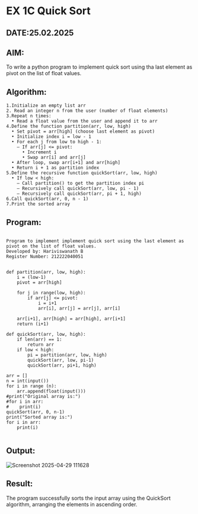# EX 1C Quick Sort
## DATE:25.02.2025
## AIM:
To write a python program to implement quick sort using tha last element as pivot on the list of float values.

## Algorithm:
```
1.Initialize an empty list arr
2. Read an integer n from the user (number of float elements)
3.Repeat n times:
  • Read a float value from the user and append it to arr
4.Define the function partition(arr, low, high)
  • Set pivot = arr[high] (choose last element as pivot)
  • Initialize index i = low - 1
  • For each j from low to high - 1:
    – If arr[j] <= pivot:
      • Increment i
      • Swap arr[i] and arr[j]
  • After loop, swap arr[i+1] and arr[high]
  • Return i + 1 as partition index
5.Define the recursive function quickSort(arr, low, high)
  • If low < high:
    – Call partition() to get the partition index pi
    – Recursively call quickSort(arr, low, pi - 1)
    – Recursively call quickSort(arr, pi + 1, high)
6.Call quickSort(arr, 0, n - 1)
7.Print the sorted array 
```

## Program:
```

Program to implement implement quick sort using the last element as pivot on the list of float values.
Developed by: Hariviswanath B
Register Number: 212222040051


def partition(arr, low, high):
    i = (low-1)
    pivot = arr[high]

    for j in range(low, high):
        if arr[j] <= pivot:
            i = i+1
            arr[i], arr[j] = arr[j], arr[i]

    arr[i+1], arr[high] = arr[high], arr[i+1]
    return (i+1)

def quickSort(arr, low, high):
    if len(arr) == 1:
        return arr
    if low < high:
        pi = partition(arr, low, high)
        quickSort(arr, low, pi-1)
        quickSort(arr, pi+1, high)

arr = []
n = int(input())
for i in range (n):
    arr.append(float(input()))
#print("Original array is:")
#for i in arr:
#    print(i)
quickSort(arr, 0, n-1)
print("Sorted array is:")
for i in arr:
    print(i)
 

```

## Output:

![Screenshot 2025-04-29 111628](https://github.com/user-attachments/assets/0af2738d-f7e3-45f6-8323-022867f30cf0)


## Result:
The program successfully sorts the input array using the QuickSort algorithm, arranging the elements in ascending order.
